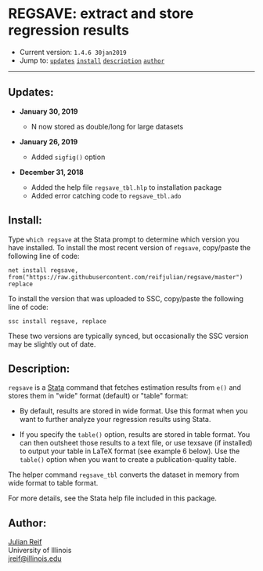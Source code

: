 # REGSAVE: extract and store regression results

- Current version: `1.4.6 30jan2019`
- Jump to: [`updates`](#recent-updates) [`install`](#install) [`description`](#description) [`author`](#author)

-----------

## Updates:

* **January 30, 2019**
  - N now stored as double/long for large datasets

* **January 26, 2019**
  - Added `sigfig()` option

* **December 31, 2018**
  - Added the help file `regsave_tbl.hlp` to installation package
  - Added error catching code to `regsave_tbl.ado`

## Install:

Type `which regsave` at the Stata prompt to determine which version you have installed. To install the most recent version of `regsave`, copy/paste the following line of code:

```
net install regsave, from("https://raw.githubusercontent.com/reifjulian/regsave/master") replace
```

To install the version that was uploaded to SSC, copy/paste the following line of code:
```
ssc install regsave, replace
```

These two versions are typically synced, but occasionally the SSC version may be slightly out of date.

## Description: 

`regsave` is a [Stata](http://www.stata.com) command that fetches estimation results from `e()` and stores them in "wide" format (default) or "table" format:

- By default, results are stored in wide format. Use this format when you want to further analyze your regression results using Stata.

- If you specify the `table()` option, results are stored in table format.  You can then outsheet those results to a text file, or use texsave (if installed) to output your table in LaTeX format (see example 6 below). Use the `table()` option when you want to create a publication-quality table.

The helper command `regsave_tbl` converts the dataset in memory from wide format to table format.

For more details, see the Stata help file included in this package.

## Author:

[Julian Reif](http://www.julianreif.com)
<br>University of Illinois
<br>jreif@illinois.edu
